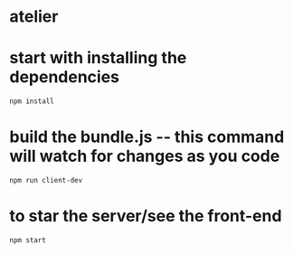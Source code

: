 # atelier

# start with installing the dependencies
<code>npm install</code>

# build the bundle.js -- this command will watch for changes as you code
<code>npm run client-dev</code>

# to star the server/see the front-end
<code>npm start</code>